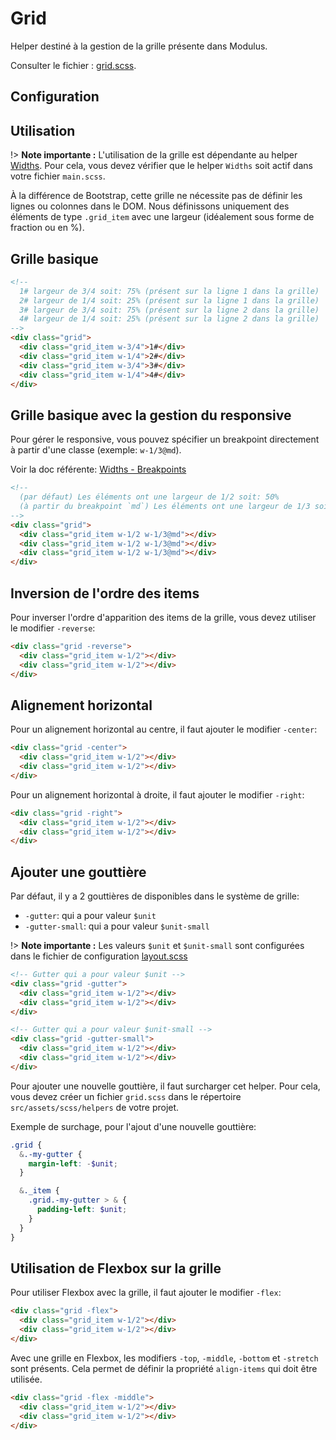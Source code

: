 # Grid

Helper destiné à la gestion de la grille présente dans Modulus. 

Consulter le fichier : [grid.scss](https://git.cross-systems.ch/wide-front/modulus/blob/develop/scss/helpers/grid.scss).

## Configuration



## Utilisation

!> **Note importante :** L'utilisation de la grille est dépendante au helper [Widths](css/helpers/widths.md). Pour cela, vous devez vérifier que le helper `Widths` soit actif dans votre fichier `main.scss`.

À la différence de Bootstrap, cette grille ne nécessite pas de définir les lignes ou colonnes dans le DOM. Nous définissons uniquement des éléments de type `.grid_item` avec une largeur (idéalement sous forme de fraction ou en %).


## Grille basique

```html
<!--
  1# largeur de 3/4 soit: 75% (présent sur la ligne 1 dans la grille)
  2# largeur de 1/4 soit: 25% (présent sur la ligne 1 dans la grille)
  3# largeur de 3/4 soit: 75% (présent sur la ligne 2 dans la grille)
  4# largeur de 1/4 soit: 25% (présent sur la ligne 2 dans la grille)
-->
<div class="grid">
  <div class="grid_item w-3/4">1#</div>
  <div class="grid_item w-1/4">2#</div>
  <div class="grid_item w-3/4">3#</div>
  <div class="grid_item w-1/4">4#</div>
</div>
```

## Grille basique avec la gestion du responsive

Pour gérer le responsive, vous pouvez spécifier un breakpoint directement à partir d'une classe (exemple: `w-1/3@md`). 

Voir la doc référente: [Widths - Breakpoints](/css/helpers/widths?id=breakpoints)

```html
<!--
  (par défaut) Les éléments ont une largeur de 1/2 soit: 50%
  (à partir du breakpoint `md`) Les éléments ont une largeur de 1/3 soit: 33.33%
-->
<div class="grid">
  <div class="grid_item w-1/2 w-1/3@md"></div>
  <div class="grid_item w-1/2 w-1/3@md"></div>
  <div class="grid_item w-1/2 w-1/3@md"></div>
</div>
```

## Inversion de l'ordre des items

Pour inverser l'ordre d'apparition des items de la grille, vous devez utiliser le modifier `-reverse`:

```html
<div class="grid -reverse">
  <div class="grid_item w-1/2"></div>
  <div class="grid_item w-1/2"></div>
</div>
```

## Alignement horizontal

Pour un alignement horizontal au centre, il faut ajouter le modifier `-center`:
```html
<div class="grid -center">
  <div class="grid_item w-1/2"></div>
  <div class="grid_item w-1/2"></div>
</div>
```

Pour un alignement horizontal à droite, il faut ajouter le modifier `-right`: 
```html
<div class="grid -right">
  <div class="grid_item w-1/2"></div>
  <div class="grid_item w-1/2"></div>
</div>
```

## Ajouter une gouttière

Par défaut, il y a 2 gouttières de disponibles dans le système de grille: 
- `-gutter`: qui a pour valeur `$unit`
- `-gutter-small`: qui a pour valeur `$unit-small`

!> **Note importante :** Les valeurs `$unit` et `$unit-small` sont configurées dans le fichier de configuration [layout.scss](`https://git.cross-systems.ch/wide-front/modulus-starterkit/blob/develop/src/assets/scss/settings/layout.scss`)

```html
<!-- Gutter qui a pour valeur $unit --> 
<div class="grid -gutter">
  <div class="grid_item w-1/2"></div>
  <div class="grid_item w-1/2"></div>
</div>
```

```html
<!-- Gutter qui a pour valeur $unit-small --> 
<div class="grid -gutter-small">
  <div class="grid_item w-1/2"></div>
  <div class="grid_item w-1/2"></div>
</div>
```

Pour ajouter une nouvelle gouttière, il faut surcharger cet helper. Pour cela, vous devez créer un fichier `grid.scss` dans le répertoire `src/assets/scss/helpers` de votre projet.

Exemple de surchage, pour l'ajout d'une nouvelle gouttière: 
```scss
.grid {
  &.-my-gutter {
    margin-left: -$unit;
  }

  &._item {
    .grid.-my-gutter > & {
      padding-left: $unit;
    }
  }
}
```

## Utilisation de Flexbox sur la grille 

Pour utiliser Flexbox avec la grille, il faut ajouter le modifier `-flex`:

```html
<div class="grid -flex">
  <div class="grid_item w-1/2"></div>
  <div class="grid_item w-1/2"></div>
</div>
```

Avec une grille en Flexbox, les modifiers `-top`, `-middle`, `-bottom` et `-stretch` sont présents. Cela permet de définir la propriété `align-items` qui doit être utilisée.

```html
<div class="grid -flex -middle">
  <div class="grid_item w-1/2"></div>
  <div class="grid_item w-1/2"></div>
</div>
```